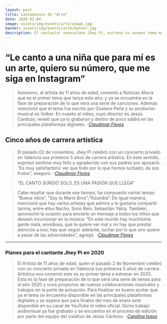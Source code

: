 ```yaml
---
layout: post
title: Lanzamiento de "Arte"
date: 2020-02-04
image: assets/img/events/arte/image.jpg
banner: assets/img/events/arte/banner.jpg
description: El cantautor venezolano Jhey Pi, estrenó su noveno tema musical titulado “Arte”, el cual busca cautivar a todas las chicas del país.
---
```


# “Le canto a una niña que para mí es un arte, quiero su número, que me siga en Instagram”

> Asimismo, el artista de 11 años de edad, comentó a Noticias Ahora que es el primer tema que lanza este año; y ya se encuentra en la fase de preparación de lo que será una serie de canciones. Además mencionó que el tema fue escrito por Gustavo Peña y su productor musical es Volker. En cuanto al video, cuyo director es Jesús Cardozo; reveló que ya lo grabaron y dentro de poco saldrá en las principales plataformas digitales. <cite> -[Claudimar Flores](https://www.noticias-ahora.com/jhey-pi-tema-arte/) </cite>

## Cinco años de carrera artística

> El pasado 02 de noviembre, Jhey Pi celebró con un concierto privado en Valencia sus primeros 5 años de carrera artística. En este sentido, expresó sentirse muy feliz y agradecido con sus padres por apoyarlo. “Es muy satisfactorio ver que todo por lo que hemos luchado; da sus frutos”, aseguró.<cite> -[Claudimar Flores](https://www.noticias-ahora.com/jhey-pi-tema-arte/) </cite>

> “EL CANTO SURGIÓ SOLO, ES UNA PASIÓN QUE LLEGA”

> Cabe resaltar que durante ese tiempo, ha compuesto varios temas: “Buena vibra”, “Soy tu Mario Bros”;”Kzumba”. De igual manera, mencionó que hay varios artistas que admira y le gustaría compartir tarima, entre ellos Nacho, Sixto Rein, Sebastián Yatra. También, aprovechó la ocasión para enviarle un mensaje a todos los niños que deseen incursionar en la música: “En este mundo hay muchísima gente mala, envidiosa, que te quiere ver mal y no hay que prestar atención a eso; hay que seguir adelante, luchar por lo que uno quiere a pesar de las adversidades”, agregó.<cite> -[Claudimar Flores](https://www.noticias-ahora.com/jhey-pi-tema-arte/) </cite>

---

### Planes para el cantante Jhey Pi en 2020

> El Artista de 11 años de edad, quien el pasado 2 de Noviembre celebró con un concierto privado en Valencia sus primeros 5 años de carrera Artística nos comentó este es su primer tema a estrenar en 2020. Esta es la fase de preparación de lo que será una serie de temas para el año 2020 y unos proyectos de nuevas colaboraciones musicales y trabajos en la parte de actuación. Para finalizar es bueno acotar que ya el tema se encuentra disponible en las principales plataformas digitales y se espera que para finales del mes de enero esté disponible en su canal de YouTube el video oficial. Dicho trabajo audiovisual ya fue grabado y se encuentra en el proceso de edición por parte del equipo del creativo de Jesús Cardozo. <cite> -[Carolina Isava](https://quepasaenvenezuela.org/2020/01/28/el-cantante-jhey-pi-estrenara-el-video-musical-de-arte/)</cite>
